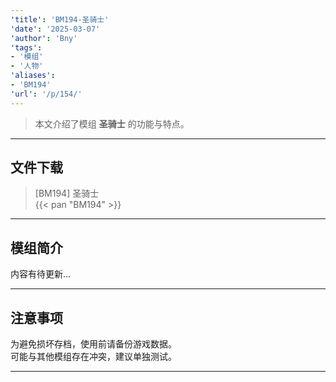 ```yaml
---
'title': 'BM194-圣骑士'
'date': '2025-03-07'
'author': 'Bny'
'tags':
- '模组'
- '人物'
'aliases':
- 'BM194'
'url': '/p/154/'
---
```


> 本文介绍了模组 **圣骑士** 的功能与特点。

---

## 文件下载

> [BM194] 圣骑士  
{{< pan "BM194" >}}  

---

## 模组简介

>  
内容有待更新...  

---

## 注意事项

>  
为避免损坏存档，使用前请备份游戏数据。  
可能与其他模组存在冲突，建议单独测试。  

---

